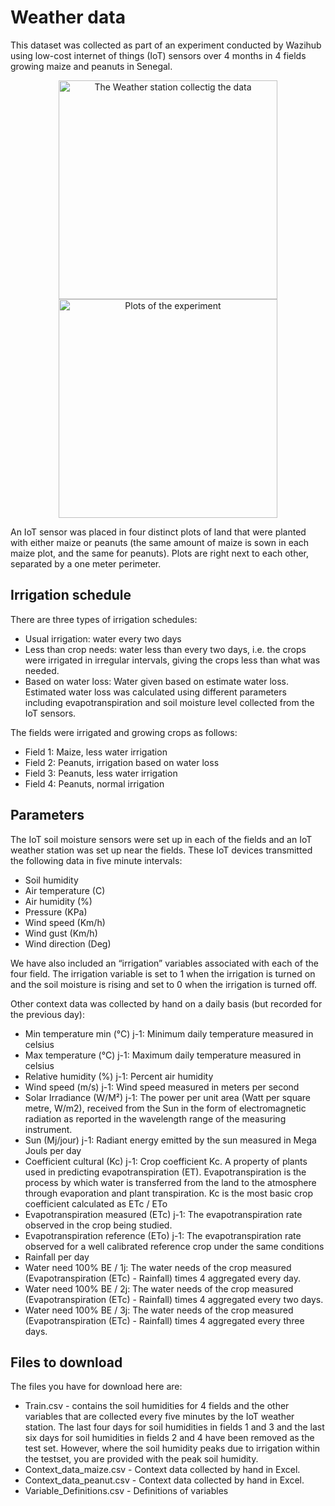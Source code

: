 # Weather data

This dataset was collected as part of an experiment conducted by Wazihub using low-cost internet of things (IoT) sensors over 4 months in 4 fields growing maize and peanuts in Senegal.

<p align="center">
  <img src="img/weatherstation.png" width="350" title="The Weather station collectig the data">
  <img src="img/plots" width="350" alt="Plots of the experiment">
</p>


An IoT sensor was placed in four distinct plots of land that were planted with either maize or peanuts (the same amount of maize is sown in each maize plot, and the same for peanuts). Plots are right next to each other, separated by a one meter perimeter.

## Irrigation schedule
There are three types of irrigation schedules:
- Usual irrigation: water every two days
- Less than crop needs: water less than every two days, i.e. the crops were irrigated in irregular intervals, giving the crops less than what was needed.
- Based on water loss: Water given based on estimate water loss. Estimated water loss was calculated using different parameters including evapotranspiration and soil moisture level collected from the IoT sensors.
 
The fields were irrigated and growing crops as follows:

- Field 1: Maize, less water irrigation
- Field 2: Peanuts, irrigation based on water loss
- Field 3: Peanuts, less water irrigation
- Field 4: Peanuts, normal irrigation

## Parameters
The IoT soil moisture sensors were set up in each of the fields and an IoT weather station was set up near the fields. These IoT devices transmitted the following data in five minute intervals:
- Soil humidity
- Air temperature (C)
- Air humidity (%)
- Pressure (KPa)
- Wind speed (Km/h)
- Wind gust (Km/h)
- Wind direction (Deg)

We have also included an “irrigation” variables associated with each of the four field. The irrigation variable is set to 1 when the irrigation is turned on and the soil moisture is rising and set to 0 when the irrigation is turned off.

Other context data was collected by hand on a daily basis (but recorded for the previous day):

- Min temperature min (°C) j-1: Minimum daily temperature measured in celsius
- Max temperature (°C) j-1: Maximum daily temperature measured in celsius
- Relative humidity (%) j-1: Percent air humidity
- Wind speed (m/s) j-1: Wind speed measured in meters per second
- Solar Irradiance (W/M²) j-1: The power per unit area (Watt per square metre, W/m2), received from the Sun in the form of electromagnetic radiation as reported in the wavelength range of the measuring instrument.
- Sun (Mj/jour) j-1: Radiant energy emitted by the sun measured in Mega Jouls per day
- Coefficient cultural (Kc) j-1: Crop coefficient Kc. A property of plants used in predicting evapotranspiration (ET). Evapotranspiration is the process by which water is transferred from the land to the atmosphere through evaporation and plant transpiration. Kc is the most basic crop coefficient calculated as ETc / ETo
- Evapotranspiration measured (ETc) j-1: The evapotranspiration rate observed in the crop being studied.
- Evapotranspiration reference (ETo) j-1: The evapotranspiration rate observed for a well calibrated reference crop under the same conditions
- Rainfall per day
- Water need 100% BE / 1j: The water needs of the crop measured (Evapotranspiration (ETc) - Rainfall) times 4 aggregated every day.
- Water need 100% BE / 2j: The water needs of the crop measured (Evapotranspiration (ETc) - Rainfall) times 4 aggregated every two days.
- Water need 100% BE / 3j: The water needs of the crop measured (Evapotranspiration (ETc) - Rainfall) times 4 aggregated every three days.

## Files to download
The files you have for download here are:
- Train.csv - contains the soil humidities for 4 fields and the other variables that are collected every five minutes by the IoT weather station. The last four days for soil humidities in fields 1 and 3 and the last six days for soil humidities in fields 2 and 4 have been removed as the test set. However, where the soil humidity peaks due to irrigation within the testset, you are provided with the peak soil humidity.
- Context_data_maize.csv - Context data collected by hand in Excel.
- Context_data_peanut.csv - Context data collected by hand in Excel.
- Variable_Definitions.csv - Definitions of variables

